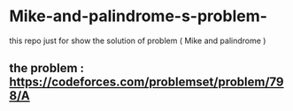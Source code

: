 # Mike-and-palindrome-s-problem-
this repo just for show the solution of problem (  Mike and palindrome ) 
 ## the problem : https://codeforces.com/problemset/problem/798/A
